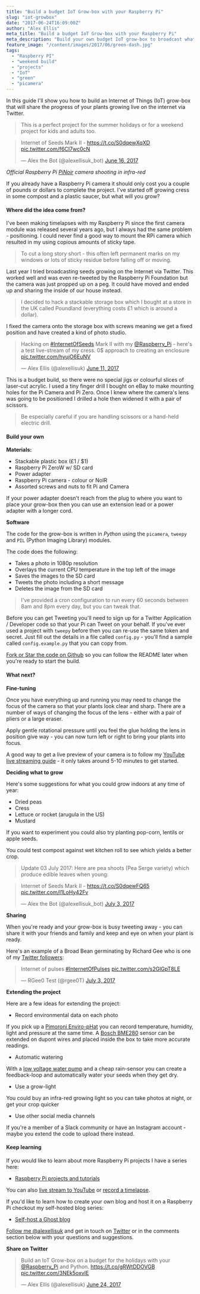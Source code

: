 ```yaml
---
title: "Build a budget IoT Grow-box with your Raspberry Pi"
slug: "iot-growbox"
date: "2017-06-24T16:09:00Z"
author: "Alex Ellis"
meta_title: "Build a budget IoT Grow-box with your Raspberry Pi"
meta_description: "Build your own budget IoT grow-box to broadcast whatever seeds you want to grow live on Twitter. The code is in Python and open-source, what will you grow?"
feature_image: "/content/images/2017/06/green-dash.jpg"
tags:
  - "Raspberry PI"
  - "weekend build"
  - "projects"
  - "IoT"
  - "green"
  - "picamera"
---
```


In this guide I'll show you how to build an Internet of Things (IoT) grow-box that will share the progress of your plants growing live on the internet via Twitter.

> This is a perfect project for the summer holidays or for a weekend project for kids and adults too.

<blockquote class="twitter-tweet" data-lang="en"><p lang="en" dir="ltr">Internet of Seeds Mark II - <a href="https://t.co/S0dqewXqXD">https://t.co/S0dqewXqXD</a> <a href="https://t.co/f6CI7wc0cN">pic.twitter.com/f6CI7wc0cN</a></p>&mdash; Alex the Bot (@alexellisuk_bot) <a href="https://twitter.com/alexellisuk_bot/status/875624015494127616">June 16, 2017</a></blockquote> <script async src="//platform.twitter.com/widgets.js" charset="utf-8"></script>

*Official Raspberry Pi [PiNoir](http://uk.rs-online.com/web/p/video-modules/9132673/) camera shooting in infra-red*

If you already have a Raspberry Pi camera it should only cost you a couple of pounds or dollars to complete the project. I've started off growing cress in some compost and a plastic saucer, but what will you grow?

#### Where did the idea come from?

I've been making timelapses with my Raspberry Pi since the first camera module was released several years ago, but I always had the same problem - positioning. I could never find a good way to mount the RPi camera which resulted in my using copious amounts of sticky tape.

> To cut a long story short - this often left permanent marks on my windows or lots of sticky residue before falling off or moving.

Last year I tried broadcasting seeds growing on the Internet via Twitter. This worked well and was even re-tweeted by the Raspberry Pi Foundation but the camera was just propped up on a peg. It could have moved and ended up and sharing the inside of our house instead.

> I decided to hack a stackable storage box which I bought at a store in the UK called Poundland (everything costs £1 which is around a dollar).

I fixed the camera onto the storage box with screws meaning 
we get a fixed position and have created a kind of photo studio.

<blockquote class="twitter-tweet" data-lang="en"><p lang="en" dir="ltr">Hacking on <a href="https://twitter.com/hashtag/InternetOfSeeds?src=hash">#InternetOfSeeds</a> Mark II with my <a href="https://twitter.com/Raspberry_Pi">@Raspberry_Pi</a> - here&#39;s a test live-stream of my cress. 0$ approach to creating an enclosure <a href="https://t.co/hyujO6EuNV">pic.twitter.com/hyujO6EuNV</a></p>&mdash; Alex Ellis (@alexellisuk) <a href="https://twitter.com/alexellisuk/status/873987811900370945">June 11, 2017</a></blockquote> <script async src="//platform.twitter.com/widgets.js" charset="utf-8"></script>

This is a budget build, so there were no special jigs or colourful slices of laser-cut acrylic. I used a tiny finger drill I bought on eBay to make mounting holes for the Pi Camera and Pi Zero. Once I knew where the camera's lens was going to be positioned I drilled a hole then widened it with a pair of scissors.

> Be especially careful if you are handling scissors or a hand-held electric drill. 

#### Build your own

**Materials:**

* Stackable plastic box (£1 / $1)
* Raspberry Pi ZeroW w/ SD card
* Power adapter
* Raspberry Pi camera - colour or NoIR
* Assorted screws and nuts to fit Pi and Camera

If your power adapter doesn't reach from the plug to where you want to place your grow-box then you can use an extension lead or a power adapter with a longer cord.

**Software**

The code for the grow-box is written in *Python* using the `picamera`, `tweepy` and `PIL` (Python Imaging Library) modules.

The code does the following:

* Takes a photo in 1080p resolution
* Overlays the current CPU temperature in the top left of the image
* Saves the images to the SD card
* Tweets the photo including a short message
* Deletes the image from the SD card

> I've provided a cron configuration to run every 60 seconds between 8am and 8pm every day, but you can tweak that.

Before you can get Tweeting you'll need to sign up for a Twitter Application / Developer code so that your Pi can Tweet on your behalf. If you've ever used a project with `tweepy` before then you can re-use the same token and secret. Just fill out the details in a file called `config.py` - you'll find a sample called `config.example.py` that you can copy from.

[Fork or Star the code on Github](https://github.com/alexellis/seeds2) so you can follow the README later when you're ready to start the build.

#### What next?

**Fine-tuning**

Once you have everything up and running you may need to change the focus of the camera so that your plants look clear and sharp. There are a number of ways of changing the focus of the lens - either with a pair of pliers or a large eraser.

Apply gentle rotational pressure until you feel the glue holding the lens in position give way - you can now turn left or right to bring your plants into focus.

A good way to get a live preview of your camera is to follow my [YouTube live streaming guide](http://blog.alexellis.io/live-stream-with-docker/) - it only takes around 5-10 minutes to get started.

**Deciding what to grow**

Here's some suggestions for what you could grow indoors at any time of year:

* Dried peas
* Cress
* Lettuce or rocket (arugula in the US)
* Mustard

If you want to experiment you could also try planting pop-corn, lentils or apple seeds.

You could test compost against wet kitchen roll to see which yields a better crop.

> Update 03 July 2017: Here are pea shoots (Pea Serge variety) which produce edible leaves when young:

<blockquote class="twitter-tweet" data-lang="en"><p lang="en" dir="ltr">Internet of Seeds Mark II - <a href="https://t.co/S0dqewFQ65">https://t.co/S0dqewFQ65</a> <a href="https://t.co/I1LoHy42Fv">pic.twitter.com/I1LoHy42Fv</a></p>&mdash; Alex the Bot (@alexellisuk_bot) <a href="https://twitter.com/alexellisuk_bot/status/881890308732203008">July 3, 2017</a></blockquote> <script async src="//platform.twitter.com/widgets.js" charset="utf-8"></script>

**Sharing**

When you're ready and your grow-box is busy tweeting away - you can share it with your friends and family and keep and eye on when your plant is ready.

Here's an example of a Broad Bean germinating by Richard Gee who is one of my [Twitter followers](https://twitter.com/rgee0):

<blockquote class="twitter-tweet" data-lang="en"><p lang="en" dir="ltr">Internet of pulses <a href="https://twitter.com/hashtag/InternetOfPulses?src=hash">#InternetOfPulses</a> <a href="https://t.co/s2GlGpT8LE">pic.twitter.com/s2GlGpT8LE</a></p>&mdash; RGee0 Test (@rgee0T) <a href="https://twitter.com/rgee0T/status/881892834747527168">July 3, 2017</a></blockquote> <script async src="//platform.twitter.com/widgets.js" charset="utf-8"></script>

**Extending the project**

Here are a few ideas for extending the project:

* Record environmental data on each photo

If you pick up a [Pimoroni Enviro-pHat](https://shop.pimoroni.com/products/enviro-phat) you can record temperature, humidity, light and pressure at the same time. A [Bosch BME280](https://shop.pimoroni.com/products/adafruit-bme280-i2c-or-spi-temperature-humidity-pressure-sensor) sensor can be extended on dupont wires and placed inside the box to take more accurate readings.

* Automatic watering

With a [low voltage water pump](http://www.robotshop.com/uk/3v-mini-vacuum-pump.html) and a cheap rain-sensor you can create a feedback-loop and automatically water your seeds when they get dry.

* Use a grow-light

You could buy an infra-red growing light so you can take photos at night, or get your crop quicker

* Use other social media channels

If you're a member of a Slack community or have an Instagram account - maybe you extend the code to upload there instead.

#### Keep learning

If you would like to learn about more Raspberry Pi projects I have a series here:

* [Raspberry Pi projects and tutorials](http://blog.alexellis.io/tag/raspberry-pi/)

You can also [live stream to YouTube](http://blog.alexellis.io/live-stream-with-docker/) or [record a timelapse](http://blog.alexellis.io/raspberry-pi-timelapse/).

If you'd like to learn how to create your own blog and host it on a Raspberry Pi checkout my self-hosted blog series:

* [Self-host a Ghost blog](http://blog.alexellis.io/tag/blog/)

[Follow me @alexellisuk](https://twitter.com/alexellisuk) and get in touch on [Twitter](https://twitter.com/alexellisuk) or in the comments section below with your questions and suggestions.

**Share on Twitter**

<blockquote class="twitter-tweet" data-lang="en"><p lang="en" dir="ltr">Build an IoT Grow-box on a budget for the holidays with your <a href="https://twitter.com/Raspberry_Pi">@Raspberry_Pi</a> and Python. <a href="https://t.co/gRWtDDOVGB">https://t.co/gRWtDDOVGB</a> <a href="https://t.co/3NEk5oxvIE">pic.twitter.com/3NEk5oxvIE</a></p>&mdash; Alex Ellis (@alexellisuk) <a href="https://twitter.com/alexellisuk/status/878649599593938944">June 24, 2017</a></blockquote> <script async src="//platform.twitter.com/widgets.js" charset="utf-8"></script>